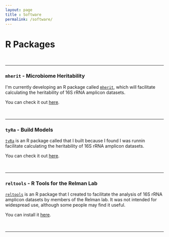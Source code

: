 ```yaml
---
layout: page
title : Software
permalink: /software/
---
```


<h1>R Packages</h1>

&nbsp;


***

<h3><code>mherit</code> - Microbiome Heritability</h3> 

I'm currently developing an R package called [<code>mherit</code>](https://danielsprockett.github.io/mherit/), which will facilitate calculating the heritability of 16S rRNA amplicon datasets.  

You can check it out [here](https://danielsprockett.github.io/mherit/).

&nbsp;

***

<h3><code>tyRa</code> - Build Models</h3>

[<code>tyRa</code>](https://github.com/DanielSprockett/tyRa) is an R package called that I built because I found I was runnin facilitate calculating the heritability of 16S rRNA amplicon datasets.  

You can check it out [here](https://danielsprockett.github.io/tyRa/).

&nbsp;


***

<h3><code>reltools</code> - R Tools for the Relman Lab</h3>

[<code>reltools</code>](https://github.com/DanielSprockett/reltools) is an R package that I created to facilitate the analysis of 16S rRNA amplicon datasets by members of the Relman lab. It was not intended for widespread use, although some people may find it useful.

You can install it [here](https://github.com/DanielSprockett/reltools).

&nbsp;


***

&nbsp;


